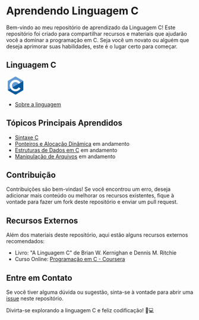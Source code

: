 # Aprendendo Linguagem C

Bem-vindo ao meu repositório de aprendizado da Linguagem C! Este repositório foi criado para compartilhar recursos e materiais que ajudarão você a dominar a programação em C. Seja você um novato ou alguém que deseja aprimorar suas habilidades, este é o lugar certo para começar.

## Linguagem C

<img src="https://raw.githubusercontent.com/devicons/devicon/master/icons/c/c-original.svg" alt="Ícone C" width="50" height="50">



- [Sobre a linguagem ](https://pt.wikipedia.org/wiki/C_(linguagem_de_programa%C3%A7%C3%A3o))


## Tópicos Principais Aprendidos
- [Sintaxe C](https://github.com/caio-lelis/linguagemC/tree/main/Sintaxe_C)
- [Ponteiros e Alocação Dinâmica](caminho/para/ponteiros.md) em andamento
- [Estruturas de Dados em C](caminho/para/estruturas-de-dados.md) em andamento
- [Manipulação de Arquivos](caminho/para/arquivos.md) em andamento


## Contribuição

Contribuições são bem-vindas! Se você encontrou um erro, deseja adicionar mais conteúdo ou melhorar os recursos existentes, fique à vontade para fazer um fork deste repositório e enviar um pull request.


## Recursos Externos

Além dos materiais deste repositório, aqui estão alguns recursos externos recomendados:

- Livro: "A Linguagem C" de Brian W. Kernighan e Dennis M. Ritchie
- Curso Online: [Programação em C - Coursera](https://www.coursera.org/courses?query=programacao%20em%20c)

## Entre em Contato

Se você tiver alguma dúvida ou sugestão, sinta-se à vontade para abrir uma [issue](link-para-issues) neste repositório.

Divirta-se explorando a linguagem C e feliz codificação! 🚀💻
